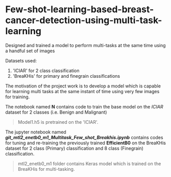 # Few-shot-learning-based-breast-cancer-detection-using-multi-task-learning
Designed and trained a model to perform multi-tasks at the same time using a handful set of images 

Datasets used:
1) 'ICIAR' for 2 class classification
2) 'BreaKHis' for primary and finegrain classifications

The motivation of the project work is to develop a model which is capable for learning multi tasks at the same instant of time using very few images for training.

The notebook named **N**  contains code to train the base model on the _ICIAR_ dataset for 2 classes (i.e. Benign and Malignant)

> Model1.h5 is pretrained on the 'ICIAR'.

The jupyter notebook named **_git_mtl2_enetb0_m1_Multitask_Few_shot_Breakhis.ipynb_** contains codes for tuning and re-training the previously trained **EfficientB0** on the BreaKHis dataset for 2 class (Primary) classification and 8 class (Finegrain) classification.

> mtl2_enetb0_m1 folder contains Keras model which is trained on the BreaKHis for multi-tasking. 

